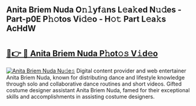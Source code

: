 ## Anita Briem Nuda O𝚗𝚕yf𝚊ns L𝚎a𝚔ed N𝚞𝚍es - Part-p0E P𝚑𝚘tos Vi𝚍𝚎o - H𝚘𝚝 Part L𝚎a𝚔s AcHdW

# <h2><a href="http://kf5y8w.oniu.top/?m=Anita+Briem+Nuda">🔗👉 🔴 Anita Briem Nuda P𝚑ot𝚘𝚜 V𝚒d𝚎o</a></h2>

[![Anita Briem Nuda Nu𝚍e𝚜](https://i.imgur.com/0qMVB7G.gif)](http://kf5y8w.oniu.top/?m=Anita+Briem+Nuda)
Digital content provider and web entertainer Anita Briem Nuda, known for distributing dance and lifestyle knowledge through solo and collaborative dance routines and short videos. Gifted costume designer assistant Anita Briem Nuda, famed for their exceptional skills and accomplishments in assisting costume designers.  
